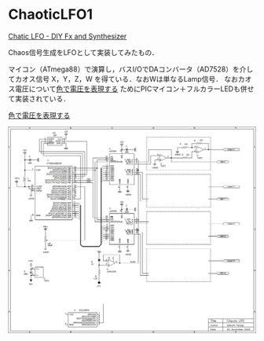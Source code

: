 # ChaoticLFO1

[Chatic LFO - DIY Fx and Synthesizer](https://scrapbox.io/diyfx/Chatic_LFO)

Chaos信号生成をLFOとして実装してみたもの．

マイコン（ATmega88）で演算し，バスI/OでDAコンバータ（AD7528）を介してカオス信号 X，Y，Z，W を得ている．なおWは単なるLamp信号．
なおカオス電圧について[色で電圧を表現する](https://scrapbox.io/diyfx/%E8%89%B2%E3%81%A7%E9%9B%BB%E5%9C%A7%E3%82%92%E8%A1%A8%E7%8F%BE%E3%81%99%E3%82%8B)
ためにPICマイコン＋フルカラーLEDも併せて実装されている．


[色で電圧を表現する](../vmeter)


!['schematics'](chaos.png)

